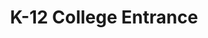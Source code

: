 ---
title: K-12 College Entrance

components:
- component_name: hero
  supertitle: College Entrance
  title: Begin your path to college.
  description: The ACT and SAT test hundreds of concepts and standards. We’ve created questions for each one. Practice with confidence, knowing that Albert offers comprehensive test-preparation.
  img_src: "assets/img/hero-test.svg"
---